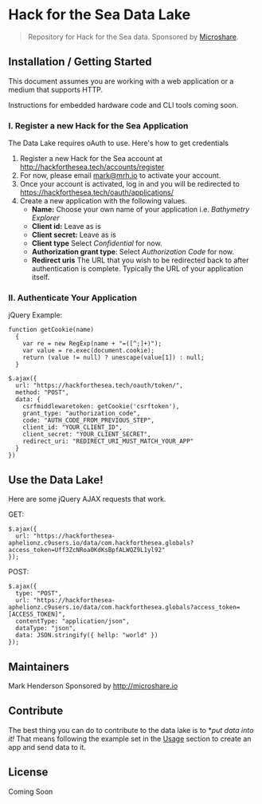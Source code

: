 # Hack for the Sea Data Lake

> Repository for Hack for the Sea data. Sponsored by [Microshare](https://microshare.io).

## Installation / Getting Started

This document assumes you are working with a web application or a medium that supports HTTP.

Instructions for embedded hardware code and CLI tools coming soon.

### I. Register a new Hack for the Sea Application

The Data Lake requires oAuth to use. Here's how to get credentials

1. Register a new Hack for the Sea account at http://hackforthesea.tech/accounts/register
2. For now, please email mark@mrh.io to activate your account.
3. Once your account is activated, log in and you will be redirected to https://hackforthesea.tech/oauth/applications/
4. Create a new application with the following values.
   * **Name:** Choose your own name of your application i.e. _Bathymetry Explorer_
   * **Client id:** Leave as is
   * **Client secret:** Leave as is
   * **Client type** Select _Confidential_ for now.
   * **Authorization grant type**: Select _Authorization Code_ for now.
   * **Redirect uris** The URL that you wish to be redirected back to after authentication is complete. Typically the URL of your application itself.
   
### II. Authenticate Your Application

jQuery Example:
```
function getCookie(name)
  {
    var re = new RegExp(name + "=([^;]+)");
    var value = re.exec(document.cookie);
    return (value != null) ? unescape(value[1]) : null;
  }

$.ajax({
  url: "https://hackforthesea.tech/oauth/token/",
  method: "POST",
  data: {
    csrfmiddlewaretoken: getCookie('csrftoken'),
    grant_type: "authorization_code",
    code: "AUTH_CODE_FROM_PREVIOUS_STEP",
    client_id: "YOUR_CLIENT_ID",
    client_secret: "YOUR_CLIENT_SECRET",
    redirect_uri: "REDIRECT_URI_MUST_MATCH_YOUR_APP"
  }
})
```

## Use the Data Lake!

Here are some jQuery AJAX requests that work.

GET:
```
$.ajax({
  url: "https://hackforthesea-aphelionz.c9users.io/data/com.hackforthesea.globals?access_token=Uff3ZcNRoa0KdKsBpfALWQZ9L1yl92"
});
```

POST:
```
$.ajax({
  type: "POST",
  url: "https://hackforthesea-aphelionz.c9users.io/data/com.hackforthesea.globals?access_token=[ACCESS_TOKEN]",
  contentType: "application/json",
  dataType: "json",
  data: JSON.stringify({ hellp: "world" })
});
```

## Maintainers

Mark Henderson
Sponsored by http://microshare.io

## Contribute

The best thing you can do to contribute to the data lake is to **put data into it!* That means following the example set in the [Usage](#usage) section to create an app and send data to it.

## License

Coming Soon
